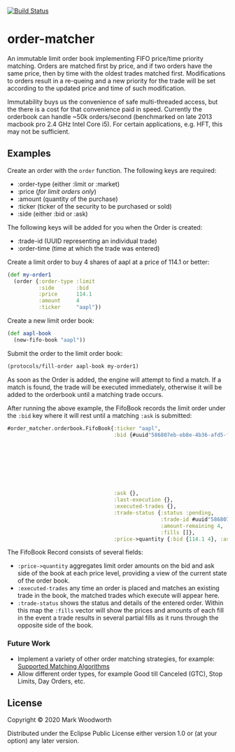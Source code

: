 [![Build Status](https://img.shields.io/github/workflow/status/Solaxun/order_matcher/Run%20tests.svg)](https://github.com/Solaxun/order_matcher/actions)
# order-matcher

An immutable limit order book implementing FIFO price/time priority matching. Orders are matched first by price, and if two orders have the same price, then by time with the oldest trades matched first.  Modifications to orders result in a re-queing and a new priority for the trade will be set according to the updated price and time of such modification.

Immutability buys us the convenience of safe multi-threaded access, but the there is a cost for that convenience paid in speed.  Currently the orderbook can handle ~50k orders/second (benchmarked on late 2013 macbook pro 2.4 GHz Intel Core i5).  For certain applications, e.g. HFT, this may not be sufficient.

## Examples

Create an order with the `order` function.  The following keys are required:

- :order-type (either :limit or :market)
- :price (*for limit orders only*)
- :amount (quantity of the purchase)
- :ticker (ticker of the security to be purchased or sold)
- :side (either :bid or :ask)

The following keys will be added for you when the Order is created:
- :trade-id (UUID representing an individual trade)
- :order-time (time at which the trade was entered)

Create a limit order to buy 4 shares of aapl at a price of 114.1 or better:

```clojure
(def my-order1 
  (order {:order-type :limit
          :side       :bid
          :price      114.1
          :amount     4
          :ticker     "aapl"})
```

Create a new limit order book:
```clojure
(def aapl-book 
  (new-fifo-book "aapl"))
```

Submit the order to the limit order book:
```clojure
(protocols/fill-order aapl-book my-order1)
```

As soon as the Order is added, the engine will attempt to find a match.  If a match is found, the trade will be executed immediately, otherwise it will be added to the orderbook until a matching trade occurs.  

After running the above example, the FifoBook records the limit order under the `:bid` key where it will rest until a matching `:ask` is submitted:

```clojure
#order_matcher.orderbook.FifoBook{:ticker "aapl",
                                  :bid {#uuid"586807eb-eb8e-4b36-afd5-f1e393cfba91" {:order-type :limit,
                                                                                     :side :bid,
                                                                                     :price 114.1,
                                                                                     :amount 4,
                                                                                     :ticker "aapl",
                                                                                     :order-time #object[java.time.LocalDateTime
                                                                                                         0x3bbcd70c
                                                                                                         "2020-11-26T20:32:35.494"],
                                                                                     :trade-id #uuid"586807eb-eb8e-4b36-afd5-f1e393cfba91"}},
                                  :ask {},
                                  :last-execution {},
                                  :executed-trades {},
                                  :trade-status {:status :pending,
                                                 :trade-id #uuid"586807eb-eb8e-4b36-afd5-f1e393cfba91",
                                                 :amount-remaining 4,
                                                 :fills []},
                                  :price->quantity {:bid {114.1 4}, :ask {}}}
```
The FifoBook Record consists of several fields:
- `:price->quantity`  aggregates limit order amounts on the bid and ask side of the book at each price level, providing a view of the current state of the order book.  
- `:executed-trades` any time an order is placed and matches an existing trade in the book, the matched trades which execute will appear here.  
- `:trade-status` shows the status and details of the entered order.  Within this map the `:fills` vector will show the prices and amounts of each fill in the event a trade results in several partial fills as it runs through the opposite side of the book.  
### Future Work
- Implement a variety of other order matching strategies, for example: [Supported Matching Algorithms](https://www.cmegroup.com/confluence/display/EPICSANDBOX/Supported+Matching+Algorithms)
- Allow different order types, for example Good till Canceled (GTC), Stop Limits, Day Orders, etc.

## License

Copyright © 2020 Mark Woodworth

Distributed under the Eclipse Public License either version 1.0 or (at
your option) any later version.
